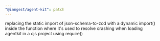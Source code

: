 ```yaml
---
"@inngest/agent-kit": patch
---
```


replacing the static import of json-schema-to-zod with a dynamic import() inside the function where it's used to resolve crashing when loading agentkit in a cjs project using require()
